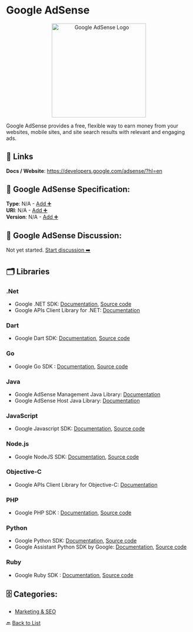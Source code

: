 # Google AdSense
<p align="center">
    <img width="256" src="https://raw.githubusercontent.com/apis-list/apis-list/main/apis/google-adsense/logo_256x256.png" alt="Google AdSense Logo"/>
</p>
Google AdSense provides a free, flexible way to earn money from your websites, mobile sites, and site search results with relevant and engaging ads.

##  🔗 Links
**Docs / Website**: https://developers.google.com/adsense/?hl=en

## 🧬 Google AdSense Specification:
**Type**: N/A - [Add ➕](https://github.com/apis-list/apis-list/edit/main/apis.yaml#L8184)  
**URI**: N/A - [Add ➕](https://github.com/apis-list/apis-list/edit/main/apis.yaml#L8184)  
**Version**: N/A - [Add ➕](https://github.com/apis-list/apis-list/edit/main/apis.yaml#L8184)

## 💬 Google AdSense Discussion:
Not yet started. [Start discussion ➡️](https://github.com/apis-list/apis-list/discussions/new)

## 🗂️ Libraries
### .Net
- Google .NET SDK: [Documentation](https://developers.google.com/api-client-library/dotnet/get_started), [Source code](https://github.com/google/google-api-dotnet-client)
- Google APIs Client Library for .NET: [Documentation](https://developers.google.com/api-client-library/dotnet/)
### Dart
- Google Dart SDK: [Documentation](https://developers.google.com/api-client-library/), [Source code](https://github.com/dart-lang/googleapis)
### Go
- Google Go SDK : [Documentation](https://github.com/google/google-api-go-client/blob/master/GettingStarted.md), [Source code](https://github.com/google/google-api-go-client)
### Java
- Google AdSense Management Java Library: [Documentation](https://developers.google.com/api-client-library/java/apis/adsense/v1.4)
- Google AdSense Host Java Library: [Documentation](https://developers.google.com/api-client-library/java/apis/adsensehost/v4.1)
### JavaScript
- Google Javascript SDK: [Documentation](https://developers.google.com/api-client-library/javascript/), [Source code](https://github.com/google/google-api-javascript-client)
### Node.js
- Google NodeJS SDK: [Documentation](https://github.com/google/google-api-nodejs-client/#google-apis-nodejs-client), [Source code](https://github.com/google/google-api-nodejs-client/)
### Objective-C
- Google APIs Client Library for Objective-C: [Documentation](https://code.google.com/p/google-api-objectivec-client/)
### PHP
- Google PHP SDK : [Documentation](https://developers.google.com/api-client-library/php/), [Source code](https://github.com/google/google-api-php-client)
### Python
- Google Python SDK: [Documentation](https://developers.google.com/api-client-library/python/), [Source code](https://github.com/google/google-api-python-client/)
- Google Assistant Python SDK by Google: [Documentation](https://developers.google.com/assistant/sdk/prototype/getting-started-pi-python/), [Source code](https://github.com/googlesamples/assistant-sdk-python)
### Ruby
- Google Ruby SDK : [Documentation](https://developers.google.com/api-client-library/ruby/), [Source code](https://github.com/google/google-api-ruby-client)


## 🗄️ Categories:
- [Marketing & SEO](https://github.com/apis-list/apis-list#marketing--seo-)

🔙  [Back to List](https://github.com/apis-list/apis-list)
